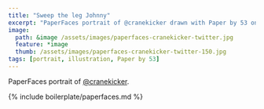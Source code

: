 ```yaml
---
title: "Sweep the leg Johnny"
excerpt: "PaperFaces portrait of @cranekicker drawn with Paper by 53 on an iPad."
image: 
  path: &image /assets/images/paperfaces-cranekicker-twitter.jpg 
  feature: *image
  thumb: /assets/images/paperfaces-cranekicker-twitter-150.jpg
tags: [portrait, illustration, Paper by 53]
---
```


PaperFaces portrait of [@cranekicker](http://twitter.com/cranekicker).

{% include boilerplate/paperfaces.md %}
